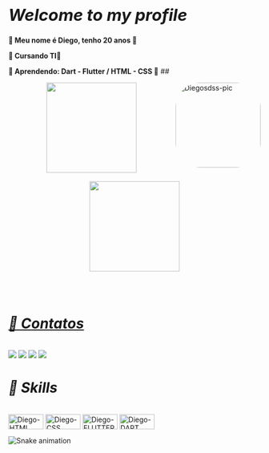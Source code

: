 
  
### <i><h1>Welcome to my profile</h1></i>                                                                              

🔹<strong> Meu nome é Diego, tenho 20 anos </strong>🔹
<p>
🔸<strong> Cursando TI</strong>🔸
  <p>
🔹<strong> Aprendendo:
  Dart - Flutter /
  HTML - CSS </strong>🔹
 ##
    
    
<!-- IMAGEM -->
<body>
  <div class="container-fluid">
  <img align="right" alt="Diegosdss-pic" height="170" style="border-radius:50px;" src="https://media.giphy.com/media/eSwGh3YK54JKU/giphy.gif">
  </body> 
  
  <!-- TELINHA DOS GRÁFICOS-->
<div align="center">
  <a href="https://github.com/Diegosdss">
  <img height="180em" src="https://github-readme-stats.vercel.app/api?username=Diegosdss&show_icons=true&theme=Blue&include_all_commits=true&count_private=true"/>
    <br></br>
  <img height="180em" src="https://github-readme-stats.vercel.app/api/top-langs/?username=Diegosdss&layout=compact&langs_count=7&theme=Blue">
</div>

  <br></br>
  
  
  
  <i><h1>🌊 Contatos</h1></i>
  <div style="display: inline_block"><br>
  
  
  
  <!-- SIMBOLOS DOS CONTATOS -->
  <div>
  <a href="https://www.youtube.com/channel/UCFU5V3Bebcfc890pulWmHTQ" target="_blank"><img src="https://img.shields.io/badge/YouTube-FF0000?style=for-the-badge&logo=youtube&logoColor=white" target="_blank"></a>
  <a href="https://www.instagram.com/diego.guedes1" target="_blank"><img src="https://img.shields.io/badge/-Instagram-%23E4405F?style=for-the-badge&logo=instagram&logoColor=white" target="_blank"></a>
 	<a href="https://www.twitch.tv/iGhTsz" target="_blank"><img src="https://img.shields.io/badge/Twitch-9146FF?style=for-the-badge&logo=twitch&logoColor=white" target="_blank"></a>
 <a href="https://discord.gg/HZ4khmpp" target="_blank"><img src="https://img.shields.io/badge/Discord-7289DA?style=for-the-badge&logo=discord&logoColor=white" target="_blank"></a>
  </div>
  
  ##
  
   <div> 
     <i><h1>🚀 Skills</h1></i>
  <div style="display: inline_block"><br>
  <img align="center" alt="Diego-HTML" height="30" width="70" src="https://img.shields.io/badge/HTML5-E34F26?style=for-the-badge&logo=html5&logoColor=white">
  <img align="center" alt="Diego-CSS" height="30" width="70" src="https://img.shields.io/badge/CSS3-1572B6?style=for-the-badge&logo=css3&logoColor=white">
  <img align="center" alt="Diego-FLUTTER" height="30" width="70" src="https://img.shields.io/badge/Flutter-02569B?style=for-the-badge&logo=flutter&logoColor=white">
  <img align="center" alt="Diego-DART" height="30" width="70" src="https://img.shields.io/badge/Dart-0175C2?style=for-the-badge&logo=dart&logoColor=white"
 
  </div>    
  </div> 
    
     
  ![Snake animation](https://github.com/Diegosdss/Diegosdss/blob/output/github-contribution-grid-snake.svg)
  </div>
     
    
  
  
  
